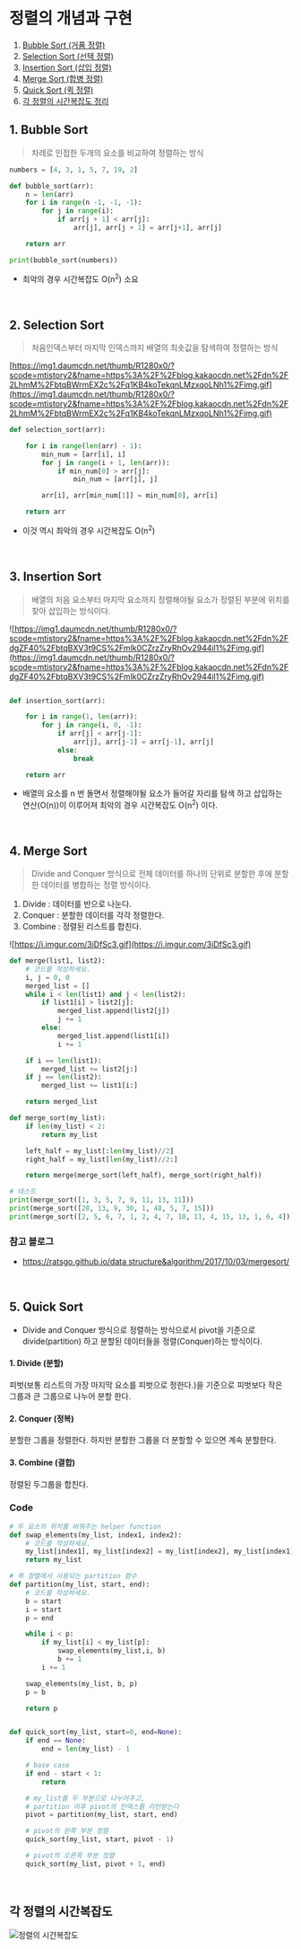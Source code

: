 # 정렬의 개념과 구현

1. [Bubble Sort (거품 정렬)](##-1-bubble-sort)
2. [Selection Sort (선택 정렬)](##-2-selection-Sort)
3. [Insertion Sort (삽입 정렬)](##-3-insertion-sort)
4. [Merge Sort (합병 정렬)](##-4-merge-sort)
5. [Quick Sort (퀵 정렬)](##-5-quick-sort)
6. [각 정렬의 시간복잡도 정리](##-각-정렬의-시간복잡도)

## 1. Bubble Sort

> 차례로 인접한 두개의 요소를 비교하여 정렬하는 방식

```python
numbers = [4, 3, 1, 5, 7, 19, 2]

def bubble_sort(arr):
    n = len(arr)
    for i in range(n -1, -1, -1):
        for j in range(i):
            if arr[j + 1] < arr[j]:
                arr[j], arr[j + 1] = arr[j+1], arr[j]

    return arr

print(bubble_sort(numbers))
```

- 최악의 경우 시간복잡도 O(n<sup>2</sup>) 소요

<br>

## 2. Selection Sort

> 처음인덱스부터 마지막 인덱스까지 배열의 최솟값을 탐색하여 정렬하는 방식

[https://img1.daumcdn.net/thumb/R1280x0/?scode=mtistory2&fname=https%3A%2F%2Fblog.kakaocdn.net%2Fdn%2F2LhmM%2FbtqBWrmEX2c%2Fq1KB4koTekqnLMzxqoLNh1%2Fimg.gif](https://img1.daumcdn.net/thumb/R1280x0/?scode=mtistory2&fname=https%3A%2F%2Fblog.kakaocdn.net%2Fdn%2F2LhmM%2FbtqBWrmEX2c%2Fq1KB4koTekqnLMzxqoLNh1%2Fimg.gif)

```python
def selection_sort(arr):

    for i in range(len(arr) - 1):
        min_num = [arr[i], i]
        for j in range(i + 1, len(arr)):
            if min_num[0] > arr[j]:
                min_num = [arr[j], j]

        arr[i], arr[min_num[1]] = min_num[0], arr[i]

    return arr
```

- 이것 역시 최악의 경우 시간복잡도 O(n<sup>2</sup>)

<br>

## 3. Insertion Sort

> 배열의 처음 요소부터 마지막 요소까지 정렬해야될 요소가 정렬된 부분에 위치를 찾아 삽입하는 방식이다.

![https://img1.daumcdn.net/thumb/R1280x0/?scode=mtistory2&fname=https%3A%2F%2Fblog.kakaocdn.net%2Fdn%2FdgZF40%2FbtqBXV3t9CS%2Fmlk0CZrzZryRhOv2944il1%2Fimg.gif](https://img1.daumcdn.net/thumb/R1280x0/?scode=mtistory2&fname=https%3A%2F%2Fblog.kakaocdn.net%2Fdn%2FdgZF40%2FbtqBXV3t9CS%2Fmlk0CZrzZryRhOv2944il1%2Fimg.gif)

```python

def insertion_sort(arr):

    for i in range(1, len(arr)):
        for j in range(i, 0, -1):
            if arr[j] < arr[j-1]:
                arr[j], arr[j-1] = arr[j-1], arr[j]
            else:
                break

    return arr
```

- 배열의 요소를 n 번 돌면서 정렬해야될 요소가 들어갈 자리를 탐색 하고 삽입하는 연산(O(n))이 이루어져 최악의 경우 시간복잡도 O(n<sup>2</sup>) 이다.

<br>

## 4. Merge Sort

> Divide and Conquer 방식으로 전체 데이터를 하나의 단위로 분할한 후에 분할한 데이터를 병합하는 정렬 방식이다.

1. Divide : 데이터를 반으로 나눈다.
2. Conquer : 분할한 데이터를 각각 정렬한다.
3. Combine : 정렬된 리스트를 합친다.

![https://i.imgur.com/3iDfSc3.gif](https://i.imgur.com/3iDfSc3.gif)

```python
def merge(list1, list2):
    # 코드를 작성하세요.
    i, j = 0, 0
    merged_list = []
    while i < len(list1) and j < len(list2):
        if list1[i] > list2[j]:
            merged_list.append(list2[j])
            j += 1
        else:
            merged_list.append(list1[i])
            i += 1

    if i == len(list1):
        merged_list += list2[j:]
    if j == len(list2):
        merged_list += list1[i:]

    return merged_list

def merge_sort(my_list):
    if len(my_list) < 2:
        return my_list

    left_half = my_list[:len(my_list)//2]
    right_half = my_list[len(my_list)//2:]

    return merge(merge_sort(left_half), merge_sort(right_half))

# 테스트
print(merge_sort([1, 3, 5, 7, 9, 11, 13, 11]))
print(merge_sort([28, 13, 9, 30, 1, 48, 5, 7, 15]))
print(merge_sort([2, 5, 6, 7, 1, 2, 4, 7, 10, 11, 4, 15, 13, 1, 6, 4]))
```

### 참고 블로그

- [https://ratsgo.github.io/data structure&algorithm/2017/10/03/mergesort/](https://ratsgo.github.io/data%20structure&algorithm/2017/10/03/mergesort/)

<br>

## 5. Quick Sort

- Divide and Conquer 방식으로 정렬하는 방식으로서 pivot을 기준으로 divide(partition) 하고 분할된 데이터들을 정렬(Conquer)하는 방식이다.

#### 1. Divide (분할)

피벗(보통 리스트의 가장 마지막 요소를 피벗으로 정한다.)을 기준으로 피벗보다 작은 그룹과 큰 그룹으로 나누어 분할 한다.

#### 2. Conquer (정복)

분할한 그룹을 정렬한다. 하지만 분할한 그룹을 더 분할할 수 있으면 계속 분할한다.

#### 3. Combine (결합)

정렬된 두그룹을 합친다.

### Code

```python
# 두 요소의 위치를 바꿔주는 helper function
def swap_elements(my_list, index1, index2):
    # 코드를 작성하세요.
    my_list[index1], my_list[index2] = my_list[index2], my_list[index1]
    return my_list

# 퀵 정렬에서 사용되는 partition 함수
def partition(my_list, start, end):
    # 코드를 작성하세요.
    b = start
    i = start
    p = end

    while i < p:
        if my_list[i] < my_list[p]:
            swap_elements(my_list,i, b)
            b += 1
        i += 1

    swap_elements(my_list, b, p)
    p = b

    return p


def quick_sort(my_list, start=0, end=None):
    if end == None:
        end = len(my_list) - 1

    # base case
    if end - start < 1:
        return

    # my_list를 두 부분으로 나누어주고,
    # partition 이후 pivot의 인덱스를 리턴받는다
    pivot = partition(my_list, start, end)

    # pivot의 왼쪽 부분 정렬
    quick_sort(my_list, start, pivot - 1)

    # pivot의 오른쪽 부분 정렬
    quick_sort(my_list, pivot + 1, end)
```

<br>

## 각 정렬의 시간복잡도

![정렬의 시간복잡도](https://user-images.githubusercontent.com/58774316/121333432-c5a00800-c953-11eb-9f00-252bd237740a.png)